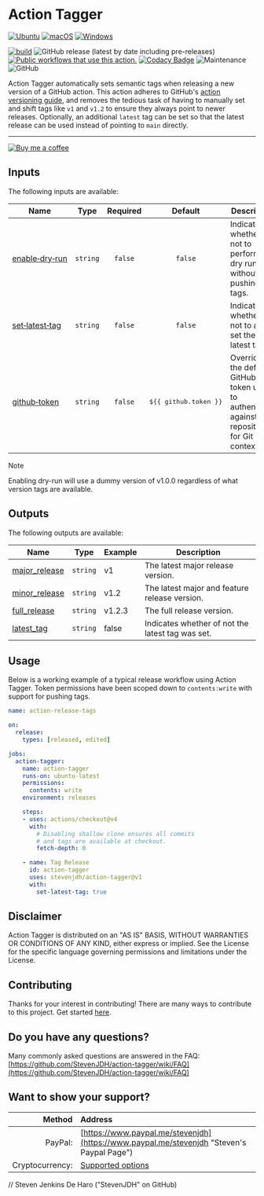 # Action Tagger

[![Ubuntu](https://img.shields.io/badge/Ubuntu-E95420?style=flat&logo=ubuntu&logoColor=white)](https://docs.github.com/en/actions/reference/workflow-syntax-for-github-actions#jobsjob_idruns-on)
[![macOS](https://img.shields.io/badge/macOS-000000?style=flat\&logo=macos\&logoColor=F0F0F0)](https://docs.github.com/en/actions/reference/workflow-syntax-for-github-actions#jobsjob_idruns-on)
[![Windows](https://img.shields.io/badge/Windows-0078D6?style=flat\&logo=windows\&logoColor=white)](https://docs.github.com/en/actions/reference/workflow-syntax-for-github-actions#jobsjob_idruns-on)

[![build](https://github.com/StevenJDH/action-tagger/actions/workflows/bash-action-workflow.yml/badge.svg?branch=main)](https://github.com/StevenJDH/action-tagger/actions/workflows/bash-action-workflow.yml)
![GitHub release (latest by date including pre-releases)](https://img.shields.io/github/v/release/StevenJDH/action-tagger?include_prereleases)
[![Public workflows that use this action.](https://img.shields.io/endpoint?style=flat&url=https%3A%2F%2Fused-by.vercel.app%2Fapi%2Fgithub-actions%2Fused-by%3Faction%3DStevenJDH%2Faction-tagger%26badge%3Dtrue)](https://github.com/search?o=desc&q=StevenJDH+action-tagger+language%3AYAML&s=&type=Code)
[![Codacy Badge](https://app.codacy.com/project/badge/Grade/a8ae369daa344226b27d34db9c1ae9ef)](https://app.codacy.com/gh/StevenJDH/action-tagger/dashboard?utm_source=gh&utm_medium=referral&utm_content=&utm_campaign=Badge_grade)
![Maintenance](https://img.shields.io/badge/yes-4FCA21?label=maintained&style=flat)
![GitHub](https://img.shields.io/github/license/StevenJDH/action-tagger)

Action Tagger automatically sets semantic tags when releasing a new version of a GitHub action. This action adheres to GitHub's [action versioning guide](https://github.com/actions/toolkit/blob/master/docs/action-versioning.md#versioning), and removes the tedious task of having to manually set and shift tags like `v1` and `v1.2` to ensure they always point to newer releases. Optionally, an additional `latest` tag can be set so that the latest release can be used instead of pointing to `main` directly.

---

[![Buy me a coffee](https://img.shields.io/static/v1?label=Buy%20me%20a&message=coffee&color=important&style=flat&logo=buy-me-a-coffee&logoColor=white)](https://www.buymeacoffee.com/stevenjdh)

## Inputs
The following inputs are available:

| Name                                                                         | Type     | Required | Default                         |  Description                                                        |
|------------------------------------------------------------------------------|----------|:--------:|:-------------------------------:|---------------------------------------------------------------------|
| <a name="enable-dry-run"></a>[enable&#x2011;dry&#x2011;run](#enable-dry-run) | `string` | `false`  | `false`                         | Indicates whether or not to perform a dry run without pushing tags. |
| <a name="set-latest-tag"></a>[set&#x2011;latest&#x2011;tag](#set-latest-tag) | `string` | `false`  | `false`                         | Indicates whether or not to also set the latest tag.                |
| <a name="github-token"></a>[github&#x2011;token](#github-token)              | `string` | `false`  | <pre>${{&#xa0;github.token&#xa0;}}</pre> | Overrides the default GitHub token used to authenticate against a repository for Git context. |

> [!NOTE]  
> Enabling dry-run will use a dummy version of v1.0.0 regardless of what version tags are available.

## Outputs
The following outputs are available:

| Name                                                        | Type     | Example | Description                                      |
|-------------------------------------------------------------|----------|---------|--------------------------------------------------|
| <a name="major_release"></a>[major_release](#major_release) | `string` | v1      | The latest major release version.                |
| <a name="minor_release"></a>[minor_release](#minor_release) | `string` | v1.2    | The latest major and feature release version.    |
| <a name="full_release"></a>[full_release](#full_release)    | `string` | v1.2.3  | The full release version.                        |
| <a name="latest_tag"></a>[latest_tag](#latest_tag)          | `string` | false   | Indicates whether of not the latest tag was set. |

## Usage
Below is a working example of a typical release workflow using Action Tagger. Token permissions have been scoped down to `contents:write` with support for pushing tags.

```yaml
name: action-release-tags

on:
  release:
    types: [released, edited]

jobs:
  action-tagger:
    name: action-tagger
    runs-on: ubuntu-latest
    permissions:
      contents: write
    environment: releases

    steps:
    - uses: actions/checkout@v4
      with:
        # Disabling shallow clone ensures all commits 
        # and tags are available at checkout.
        fetch-depth: 0

    - name: Tag Release
      id: action-tagger
      uses: stevenjdh/action-tagger@v1
      with:
        set-latest-tag: true
```

## Disclaimer
Action Tagger is distributed on an "AS IS" BASIS, WITHOUT WARRANTIES OR CONDITIONS OF ANY KIND, either express or implied. See the License for the specific language governing permissions and limitations under the License.

## Contributing
Thanks for your interest in contributing! There are many ways to contribute to this project. Get started [here](https://github.com/StevenJDH/.github/blob/main/docs/CONTRIBUTING.md).

## Do you have any questions?
Many commonly asked questions are answered in the FAQ:
[https://github.com/StevenJDH/action-tagger/wiki/FAQ](https://github.com/StevenJDH/action-tagger/wiki/FAQ)

## Want to show your support?

|Method          | Address                                                                                   |
|---------------:|:------------------------------------------------------------------------------------------|
|PayPal:         | [https://www.paypal.me/stevenjdh](https://www.paypal.me/stevenjdh "Steven's Paypal Page") |
|Cryptocurrency: | [Supported options](https://github.com/StevenJDH/StevenJDH/wiki/Donate-Cryptocurrency)    |


// Steven Jenkins De Haro ("StevenJDH" on GitHub)